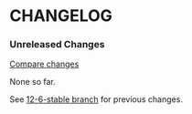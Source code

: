 # CHANGELOG

### Unreleased Changes

[Compare changes](https://github.com/codevise/pageflow/compare/12-6-stable...master)

None so far.

See
[12-6-stable branch](https://github.com/codevise/pageflow/blob/12-6-stable/CHANGELOG.md)
for previous changes.
